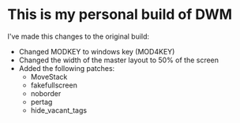 # This is my personal build of DWM

I've made this changes to the original build:
- Changed MODKEY to windows key (MOD4KEY)
- Changed the width of the master layout to 50% of the screen
- Added the following patches:
	- MoveStack
	- fakefullscreen
	- noborder
	- pertag
	- hide_vacant_tags

